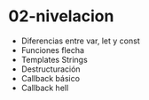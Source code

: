 # 02-nivelacion

* Diferencias entre var, let y const
* Funciones flecha
* Templates Strings
* Destructuración
* Callback básico
* Callback hell